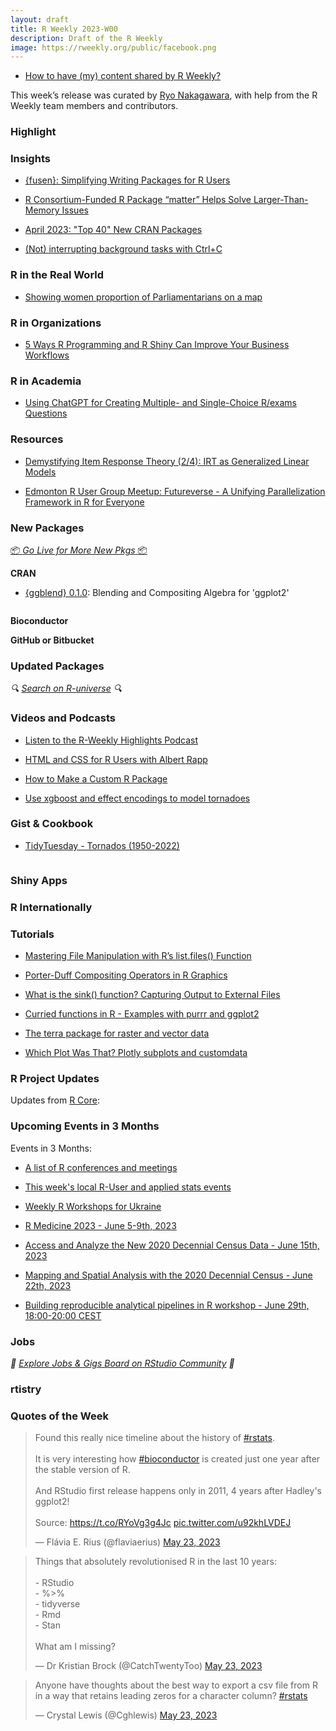 ```yaml
---
layout: draft
title: R Weekly 2023-W00
description: Draft of the R Weekly
image: https://rweekly.org/public/facebook.png
---
```


+ [How to have (my) content shared by R Weekly?](https://github.com/rweekly/rweekly.org#how-to-have-my-content-shared-by-r-weekly)

This week’s release was curated by [Ryo Nakagawara](https://twitter.com/R_by_Ryo), with help from the R Weekly team members and contributors.

###  Highlight



### Insights

+ [{fusen}: Simplifying Writing Packages for R Users](https://www.r-consortium.org/blog/2023/05/23/fusen-simplifying-writing-packages-for-r-users)

+ [R Consortium-Funded R Package “matter” Helps Solve Larger-Than-Memory Issues](https://www.r-consortium.org/blog/2023/05/24/matter-helps-solve-larger-than-memory-issues)

+ [April 2023: "Top 40" New CRAN Packages](https://rviews.rstudio.com/2023/05/25/april-2023-top-40-new-cran-packages/)

+ [(Not) interrupting background tasks with Ctrl+C](https://blog.r-project.org/2023/05/23/not-interrupting-background-tasks-with-ctrl-c/)

### R in the Real World

+ [Showing women proportion of Parliamentarians on a map](http://freerangestats.info/blog/2023/05/26/women-parl-map)

###  R in Organizations

+ [5 Ways R Programming and R Shiny Can Improve Your Business Workflows](https://appsilon.com/r-programming-vs-excel-for-business-workflow/)

###  R in Academia

+ [Using ChatGPT for Creating Multiple- and Single-Choice R/exams Questions](https://www.r-exams.org/tutorials/chatgpt/)

###  Resources

+ [Demystifying Item Response Theory (2/4): IRT as Generalized Linear Models](https://yongfu.name/2023/03/06/irt2/)

+ [Edmonton R User Group Meetup: Futureverse - A Unifying Parallelization Framework in R for Everyone](https://www.jottr.org/2023/05/22/future-yegrug-2023-slides/)


###  New Packages

<p class="added-hostname"><a href="https://rweekly.org/live" target="_blank" class="externalLink">📦 <i>Go Live for More New Pkgs</i> 📦</a></p>


**CRAN**

+ [{ggblend} 0.1.0](https://cran.r-project.org/package=ggblend): Blending and Compositing Algebra for 'ggplot2'

![]()

**Bioconductor**



**GitHub or Bitbucket**



### Updated Packages

<i>🔍 [Search on R-universe](https://r-universe.dev/search/) 🔍</i>

###  Videos and Podcasts

* [Listen to the R-Weekly Highlights Podcast](https://rweekly.fireside.fm/)

+ [HTML and CSS for R Users with Albert Rapp](https://www.youtube.com/watch?v=Y80iGc5Vjyc)

+ [How to Make a Custom R Package](https://www.youtube.com/watch?v=Li8R0QztakM)

+ [Use xgboost and effect encodings to model tornadoes](https://www.youtube.com/watch?v=S3QBlcNFKAI)

### Gist & Cookbook

+ [TidyTuesday - Tornados (1950-2022)](https://github.com/gkaramanis/tidytuesday/tree/master/2023/2023-week_20)

![]()

### Shiny Apps



### R Internationally



###  Tutorials

+ [Mastering File Manipulation with R’s list.files() Function](https://www.spsanderson.com/steveondata/posts/2023-05-19/index.html)

+ [Porter-Duff Compositing Operators in R Graphics](https://www.stat.auckland.ac.nz/~paul/Reports/GraphicsEngine/compositing/compositing.html)

+ [What is the sink() function? Capturing Output to External Files](https://www.spsanderson.com/steveondata/posts/2023-05-23/index.html)

+ [Curried functions in R - Examples with purrr and ggplot2](https://mikedecr.netlify.app/blog/partial_fns_ggplot/)

+ [The terra package for raster and vector data](https://www.paulamoraga.com/tutorial-terra/)

+ [Which Plot Was That? Plotly subplots and customdata](https://jcarroll.com.au/2023/05/26/which-plot-was-that/)

<!--<div class="post-more-begin></div><div class="post-more-end"></div>-->

###  R Project Updates

Updates from [R Core](http://developer.r-project.org/blosxom.cgi/R-devel/NEWS):


###  Upcoming Events in 3 Months

Events in 3 Months:


+ [A list of R conferences and meetings](https://jumpingrivers.github.io/meetingsR/events.html)

+ [This week's local R-User and applied stats events](https://community.rstudio.com/c/irl)

+ [Weekly R Workshops for Ukraine](https://sites.google.com/view/dariia-mykhailyshyna/main/r-workshops-for-ukraine)

+ [R Medicine 2023 - June 5-9th, 2023](https://events.linuxfoundation.org/r-medicine/)

+ [Access and Analyze the New 2020 Decennial Census Data - June 15th, 2023](https://www.eventbrite.com/e/access-and-analyze-the-new-2020-decennial-census-data-tickets-632022023887)

+ [Mapping and Spatial Analysis with the 2020 Decennial Census - June 22th, 2023](https://www.eventbrite.com/e/mapping-and-spatial-analysis-with-the-2020-decennial-census-tickets-641300375687)

+ [Building reproducible analytical pipelines in R workshop - June 29th, 18:00-20:00 CEST](https://r-posts.com/building-reproducible-analytical-pipelines-in-r-workshop/)


### Jobs

<i>💼 [Explore Jobs & Gigs Board on RStudio Community](https://community.rstudio.com/c/jobs/) 💼</i>

###  rtistry


###  Quotes of the Week

<blockquote class="twitter-tweet"><p lang="en" dir="ltr">Found this really nice timeline about the history of <a href="https://twitter.com/hashtag/rstats?src=hash&amp;ref_src=twsrc%5Etfw">#rstats</a>.<br><br>It is very interesting how <a href="https://twitter.com/hashtag/bioconductor?src=hash&amp;ref_src=twsrc%5Etfw">#bioconductor</a> is created just one year after the stable version of R.<br><br>And RStudio first release happens only in 2011, 4 years after Hadley&#39;s ggplot2!<br><br>Source: <a href="https://t.co/RYoVg3g4Jc">https://t.co/RYoVg3g4Jc</a> <a href="https://t.co/u92khLVDEJ">pic.twitter.com/u92khLVDEJ</a></p>&mdash; Flávia E. Rius (@flaviaerius) <a href="https://twitter.com/flaviaerius/status/1661157148406185984?ref_src=twsrc%5Etfw">May 23, 2023</a></blockquote> <script async src="https://platform.twitter.com/widgets.js" charset="utf-8"></script> 

<blockquote class="twitter-tweet"><p lang="en" dir="ltr">Things that absolutely revolutionised R in the last 10 years:<br><br>- RStudio<br>- %&gt;%<br>- tidyverse<br>- Rmd<br>- Stan<br><br>What am I missing?</p>&mdash; Dr Kristian Brock (@CatchTwentyToo) <a href="https://twitter.com/CatchTwentyToo/status/1660962242433626112?ref_src=twsrc%5Etfw">May 23, 2023</a></blockquote> <script async src="https://platform.twitter.com/widgets.js" charset="utf-8"></script> 

<blockquote class="twitter-tweet"><p lang="en" dir="ltr">Anyone have thoughts about the best way to export a csv file from R in a way that retains leading zeros for a character column? <a href="https://twitter.com/hashtag/rstats?src=hash&amp;ref_src=twsrc%5Etfw">#rstats</a></p>&mdash; Crystal Lewis (@Cghlewis) <a href="https://twitter.com/Cghlewis/status/1661135850745348097?ref_src=twsrc%5Etfw">May 23, 2023</a></blockquote> <script async src="https://platform.twitter.com/widgets.js" charset="utf-8"></script> 

